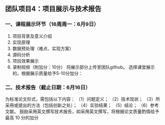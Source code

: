 ## 团队项目4：项目展示与技术报告
### 一、课程展示环节（16周周一：6月9日）
1. 项目背景及意义介绍
2. 实现原理
3. 数据预处理（难点、实现方案）
4. 源码分析
5. 项目效果展示
6. 录制视频（附加分：10分）
将展示部分上传至团队github。
选择课堂展示的，根据展示质量给予5-10分加分：

### 二、技术报告（截止日期：6月16日）
 为标准论文形式，需包括以下内容：
（1）问题定义；
（2）技术现状；
（3）所采用或提出的方法（包括创新之处）；
（4）实验结果；
（5）结论；
（6）参考文献。 
鼓励采用英文撰写技术报告，如采用英文撰写，将根据论文质量酌情给予最高 10 分的加分

